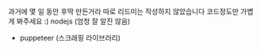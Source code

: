 과거에 몇 일 동안 후딱 만든거라 따로 리드미는 작성하지 않았습니다 코드정도만 가볍게 봐주세요 :)
nodejs (엄청 잘 알진 않음)
- puppeteer (스크래핑 라이브러리)